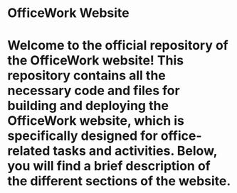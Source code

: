 # OfficeWork Website
# Welcome to the official repository of the OfficeWork website! This repository contains all the necessary code and files for building and deploying the OfficeWork website, which is specifically designed for office-related tasks and activities. Below, you will find a brief description of the different sections of the website.
